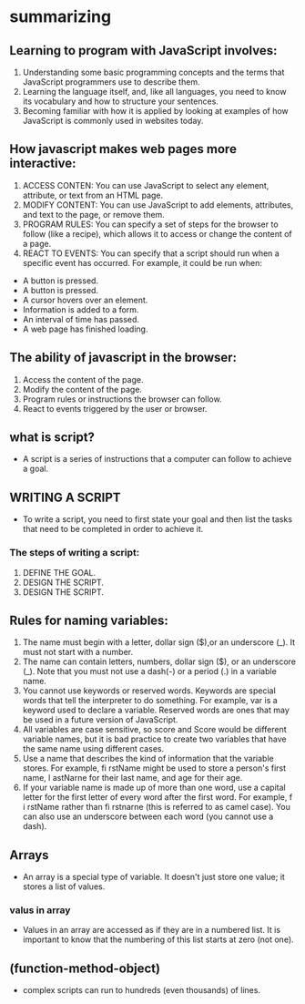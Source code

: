 # summarizing
## Learning to program with JavaScript involves: 

1. Understanding some basic programming concepts and the terms that JavaScript programmers use to describe them. 
2. Learning the language itself, and, like all languages, you need to know its vocabulary and how to structure your sentences.
3. Becoming familiar with how it is applied by looking at examples of how JavaScript is commonly used in websites today. 


## How javascript makes web pages more interactive:

1. ACCESS CONTEN: You can use JavaScript to select any element, attribute, or text from an HTML page.
2. MODIFY CONTENT: You can use JavaScript to add elements, attributes, and text to the page, or remove them. 
3. PROGRAM RULES: You can specify a set of steps for the browser to follow (like a recipe), which allows it to access or change the content of a page.
4. REACT TO EVENTS: You can specify that a script should run when a specific event has occurred. For example, it could be run when: 

* A button is pressed.
* A button is pressed.
* A cursor hovers over an element.
* Information is added to a form.
* An interval of time has passed.
* A web page has finished loading.


## The ability of javascript in the browser:
1. Access the content of the page.
2. Modify the content of the page.
3. Program rules or instructions the browser can follow.
4. React to events triggered by the user or browser.

## what is script?
* A script is a series of instructions that a computer can follow to achieve a goal. 

## WRITING A SCRIPT
* To write a script, you need to first state your goal and then list the tasks that need to be completed in order to achieve it. 


### The steps of writing a script:
1. DEFINE THE GOAL.
2. DESIGN THE SCRIPT.
3. DESIGN THE SCRIPT.


## Rules for naming variables:
1. The name must begin with a letter, dollar sign ($),or an underscore (_). It must not start with a number.
2. The name can contain letters, numbers, dollar sign ($), or an underscore (_). Note that you must not use a dash(-) or a period (.) in a variable name.  
3. You cannot use keywords or reserved words. Keywords are special words that tell the interpreter to do something. For example, var is a keyword used to declare a variable. Reserved words are ones that may be used in a future version of JavaScript. 
4. All variables are case sensitive, so score and Score would be different variable names, but it is bad practice to create two variables that have the same name using different cases. 
5. Use a name that describes the kind of information that the variable stores. For example, fi rstName might be used to store a person's first name, l astNarne for their last name, and age for their age. 
6. If your variable name is made up of more than one word, use a capital letter for the first letter of every word after the first word. For example, f i rstName rather than fi rstnarne (this is referred to as camel case). You can also use an underscore between each word (you cannot use a dash). 

## Arrays
* An array is a special type of variable. It doesn't just store one value; it stores a list of values. 

### valus in array
* Values in an array are accessed as if they are in a numbered list. It is important to know that the numbering of this list starts at zero (not one). 

## (function-method-object) 
* complex scripts can run to hundreds (even thousands) of lines.
